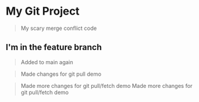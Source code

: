 # My Git Project

> My scary merge conflict code

## I'm in the feature branch

> Added to main again

> Made changes for git pull demo

> Made more changes for git pull/fetch demo
> Made more changes for git pull/fetch demo
